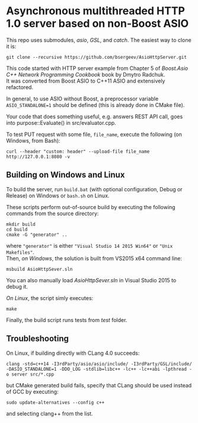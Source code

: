 # Asynchronous multithreaded HTTP 1.0 server based on non-Boost ASIO  
This repo uses submodules, _asio_, _GSL_, and _catch_. The easiest way to clone it is:  
```
git clone --recursive https://github.com/bsergeev/AsioHttpServer.git
```
  
This code started with HTTP server example from Chapter 5 of _Boost.Asio C++ Network Programming Cookbook_ book by Dmytro Radchuk.    
It was converted from Boost ASIO to C++11 ASIO and extensively refactored.  
  
In general, to use ASIO without Boost, a preprocessor variable `ASIO_STANDALONE=1` should be defined (this is already done in CMake file).
  
Your code that does something useful, e.g. answers REST API call, goes into purpose::Evaluate() in src/evaluator.cpp.  
  
To test PUT request with some file, `file_name`, execute the following (on Windows, from Bash):
```
curl --header "custom: header" --upload-file file_name http://127.0.0.1:8080 -v
```

## Building on Windows and Linux
To build the server, run `build.bat` (with optional configuration, Debug or Release) on Windows or `bash.sh` on Linux.  
  
These scripts perform out-of-source build by executing the following commands from the source directory:
```
mkdir build
cd build
cmake -G "generator" ..
```
where `"generator"` is either `"Visual Studio 14 2015 Win64"` or `"Unix Makefiles"`.  
Then, *on Windows*, the solution is built from VS2015 x64 command line:  
```  
msbuild AsioHttpSever.sln  
```
You can also manually load _AsioHttpSever.sln_ in Visual Studio 2015 to debug it.  
  
*On Linux*, the script simly executes:
```  
make  
```
Finally, the build script runs tests from _test_ folder.  

## Troubleshooting
On Linux, if building directly with CLang 4.0 succeeds:  
```  
clang -std=c++14 -I3rdParty/asio/asio/include/ -I3rdParty/GSL/include/ -DASIO_STANDALONE=1 -DDO_LOG -stdlib=libc++ -lc++ -lc++abi -lpthread -o server src/*.cpp  
```
but CMake generated build fails, specify that CLang should be used instead of GCC by executing:
```  
sudo update-alternatives --config c++  
```
and selecting clang++ from the list.